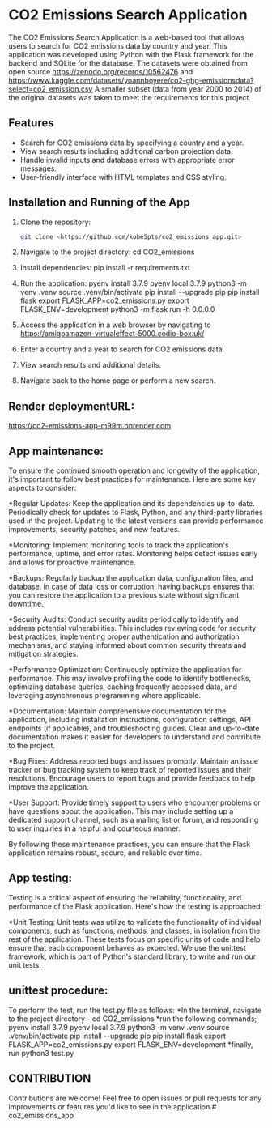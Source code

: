 # CO2 Emissions Search Application

The CO2 Emissions Search Application is a web-based tool that allows users to search 
for CO2 emissions data by country and year. This application was developed using Python 
with the Flask framework for the backend and SQLite for the database.
The datasets were obtained from open source https://zenodo.org/records/10562476 and 
https://www.kaggle.com/datasets/yoannboyere/co2-ghg-emissionsdata?select=co2_emission.csv
A smaller subset (data from year 2000 to 2014) of the original datasets was taken to meet the requirements for this project.

## Features

- Search for CO2 emissions data by specifying a country and a year.
- View search results including additional carbon projection data.
- Handle invalid inputs and database errors with appropriate error messages.
- User-friendly interface with HTML templates and CSS styling.

## Installation and Running of the App

1. Clone the repository:
   ```bash
   git clone <https://github.com/kobe5pts/co2_emissions_app.git>

2. Navigate to the project directory:
    cd CO2_emissions

3. Install dependencies:
    pip install -r requirements.txt

4. Run the application:
    pyenv install 3.7.9
    pyenv local 3.7.9
    python3 -m venv .venv
    source .venv/bin/activate
    pip install --upgrade pip
    pip install flask
    export FLASK_APP=co2_emissions.py
    export FLASK_ENV=development
    python3 -m flask run -h 0.0.0.0

5. Access the application in a web browser by navigating to https://amigoamazon-virtualeffect-5000.codio-box.uk/ 

6. Enter a country and a year to search for CO2 emissions data.

7. View search results and additional details.

8. Navigate back to the home page or perform a new search.

## Render deploymentURL:  
https://co2-emissions-app-m99m.onrender.com

## App maintenance:

To ensure the continued smooth operation and longevity of the application, it's important to follow best practices for maintenance. Here are some key aspects to consider:

*Regular Updates: Keep the application and its dependencies up-to-date. Periodically check for updates to Flask, Python, and any third-party libraries used in the project. Updating to the latest versions can provide performance improvements, security patches, and new features.

*Monitoring: Implement monitoring tools to track the application's performance, uptime, and error rates. Monitoring helps detect issues early and allows for proactive maintenance. 

*Backups: Regularly backup the application data, configuration files, and database. In case of data loss or corruption, having backups ensures that you can restore the application to a previous state without significant downtime.

*Security Audits: Conduct security audits periodically to identify and address potential vulnerabilities. This includes reviewing code for security best practices, implementing proper authentication and authorization mechanisms, and staying informed about common security threats and mitigation strategies.

*Performance Optimization: Continuously optimize the application for performance. This may involve profiling the code to identify bottlenecks, optimizing database queries, caching frequently accessed data, and leveraging asynchronous programming where applicable.

*Documentation: Maintain comprehensive documentation for the application, including installation instructions, configuration settings, API endpoints (if applicable), and troubleshooting guides. Clear and up-to-date documentation makes it easier for developers to understand and contribute to the project.

*Bug Fixes: Address reported bugs and issues promptly. Maintain an issue tracker or bug tracking system to keep track of reported issues and their resolutions. Encourage users to report bugs and provide feedback to help improve the application.

*User Support: Provide timely support to users who encounter problems or have questions about the application. This may include setting up a dedicated support channel, such as a mailing list or forum, and responding to user inquiries in a helpful and courteous manner.

By following these maintenance practices, you can ensure that the Flask application remains robust, secure, and reliable over time. 

## App testing:

Testing is a critical aspect of ensuring the reliability, functionality, and performance of the Flask application. Here's how the testing is approached:

*Unit Testing: Unit tests was utilize to validate the functionality of individual components, such as functions, methods, and classes, in isolation from the rest of the application. These tests focus on specific units of code and help ensure that each component behaves as expected. We use the unittest framework, which is part of Python's standard library, to write and run our unit tests.

## unittest procedure:
To perform the test, run the test.py file as follows:
*In the terminal, navigate to the project directory - cd CO2_emissions
*run the following commands;
    pyenv install 3.7.9
    pyenv local 3.7.9
    python3 -m venv .venv
    source .venv/bin/activate
    pip install --upgrade pip
    pip install flask
    export FLASK_APP=co2_emissions.py
    export FLASK_ENV=development
*finally, run python3 test.py
    
## CONTRIBUTION
Contributions are welcome! 
Feel free to open issues or pull requests for any improvements
or features you'd like to see in the application.# co2_emissions_app
